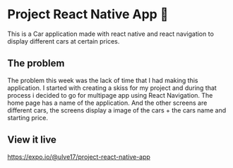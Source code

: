 # Project React Native App 📱

This is a Car application made with react native and react navigation to display different cars at certain prices.

## The problem

The problem this week was the lack of time that I had making this application. 
I started with creating a skiss for my project and during that process i decided to go for multipage app using React Navigation. The home page has a name of the application. And the other screens are different cars, the screens display a image of the cars + the cars name and starting price. 

## View it live

https://expo.io/@ulve17/project-react-native-app  
